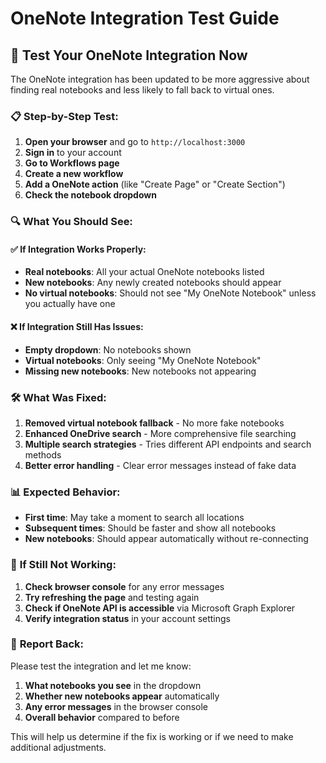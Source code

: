 # OneNote Integration Test Guide

## 🎯 **Test Your OneNote Integration Now**

The OneNote integration has been updated to be more aggressive about finding real notebooks and less likely to fall back to virtual ones.

### 📋 **Step-by-Step Test:**

1. **Open your browser** and go to `http://localhost:3000`
2. **Sign in** to your account
3. **Go to Workflows page**
4. **Create a new workflow**
5. **Add a OneNote action** (like "Create Page" or "Create Section")
6. **Check the notebook dropdown**

### 🔍 **What You Should See:**

#### ✅ **If Integration Works Properly:**
- **Real notebooks**: All your actual OneNote notebooks listed
- **New notebooks**: Any newly created notebooks should appear
- **No virtual notebooks**: Should not see "My OneNote Notebook" unless you actually have one

#### ❌ **If Integration Still Has Issues:**
- **Empty dropdown**: No notebooks shown
- **Virtual notebooks**: Only seeing "My OneNote Notebook" 
- **Missing new notebooks**: New notebooks not appearing

### 🛠️ **What Was Fixed:**

1. **Removed virtual notebook fallback** - No more fake notebooks
2. **Enhanced OneDrive search** - More comprehensive file searching
3. **Multiple search strategies** - Tries different API endpoints and search methods
4. **Better error handling** - Clear error messages instead of fake data

### 📊 **Expected Behavior:**

- **First time**: May take a moment to search all locations
- **Subsequent times**: Should be faster and show all notebooks
- **New notebooks**: Should appear automatically without re-connecting

### 🔧 **If Still Not Working:**

1. **Check browser console** for any error messages
2. **Try refreshing the page** and testing again
3. **Check if OneNote API is accessible** via Microsoft Graph Explorer
4. **Verify integration status** in your account settings

### 📝 **Report Back:**

Please test the integration and let me know:
1. **What notebooks you see** in the dropdown
2. **Whether new notebooks appear** automatically
3. **Any error messages** in the browser console
4. **Overall behavior** compared to before

This will help us determine if the fix is working or if we need to make additional adjustments. 